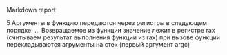 Markdown report


5
Аргументы в функцию передаются через регистры в следующем порядке: ...
Возвращаемое из функции значение лежит в регистре rax (считываем результат выполнения функции из rax)
при вызове функции перекладываются агрументы на стек (первый аргумент argc)
